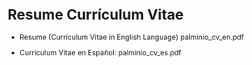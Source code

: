 # Resume Currículum Vitae

- Resume (Currículum Vitae in English Language)
palminio_cv_en.pdf

- Currículum Vitae en Español:
palminio_cv_es.pdf

